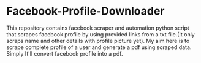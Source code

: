 # Facebook-Profile-Downloader
This repository contains facebook scraper and automation python script that scrapes facebook profile by using provided links from a txt file.(It only scraps name and other details with profile picture yet). My aim here is to scrape complete profile of a user and generate a pdf using scraped data. Simply It'll convert facebook profile into a pdf.  
